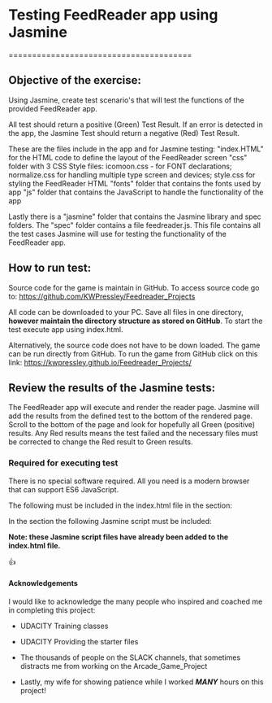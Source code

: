 # Testing FeedReader app using Jasmine
=======================================

## Objective of the exercise:

Using Jasmine, create test scenario's that will test the functions of the provided FeedReader app.

All test should return a positive (Green) Test Result.  If an error is detected in the app, the Jasmine Test should return a negative (Red) Test Result.

These are the files include in the app and for Jasmine testing:
"index.HTML" for the HTML code to define the layout of the FeedReader screen
"css" folder with 3 CSS Style files: icomoon.css - for FONT declarations; normalize.css for handling multiple type screen and devices; style.css for styling the FeedReader HTML
"fonts" folder that contains the fonts used by app
"js" folder that contains the JavaScript to handle the functionality of the app

Lastly there is a "jasmine" folder that contains the Jasmine library and spec folders.   The "spec" folder contains a file feedreader.js.  This file contains all the test cases Jasmine will use for testing the functionality of the FeedReader app.



## How to run test:

Source code for the game is maintain in GitHub.  To access source code go to:
<https://github.com/KWPressley/Feedreader_Projects>

All code can be downloaded to your PC.  Save all files in one directory, **however maintain the directory structure as stored on GitHub**.  To start the test execute app using index.html.

Alternatively, the source code does not have to be down loaded.  The game can be run directly from GitHub.  To run the game from GitHub click on this link:
<https://kwpressley.github.io/Feedreader_Projects/>


## Review the results of the Jasmine tests:

The FeedReader app will execute and render the reader page.   Jasmine will add the results from the defined test to the bottom of the rendered page.  Scroll to the bottom of the page and look for hopefully all Green (positive) results.   Any Red results means the test failed and the necessary files must be corrected to change the Red result to Green results.

### Required for executing test
There is no special software required.  All you need is a modern browser that can support ES6 JavaScript.

The following must be included in the index.html file in the <head> section:
<link rel="stylesheet" href="jasmine/lib/jasmine-2.1.2/jasmine.css">

<script src="jasmine/lib/jasmine-2.1.2/jasmine.js"></script>
<script src="jasmine/lib/jasmine-2.1.2/jasmine-html.js"></script>
<script src="jasmine/lib/jasmine-2.1.2/boot.js"></script>

In the <body> section the following Jasmine script must be included:
<script src="jasmine/spec/feedreader.js"></script>

**Note:  these Jasmine script files have already been added to the index.html file.**

:+1:
#### Acknowledgements
I would like to acknowledge the many people who inspired and coached me in completing this project:

* UDACITY Training classes
* UDACITY Providing the starter files

* The thousands of people on the SLACK channels, that sometimes distracts me from working on the Arcade_Game_Project

* Lastly, my wife for showing patience while I worked _**MANY**_ hours on this project!
